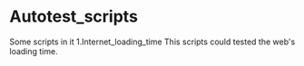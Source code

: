 # Autotest_scripts
Some scripts in it
1.Internet_loading_time
    This scripts could tested the web's loading time.
